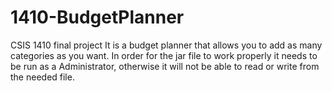 # 1410-BudgetPlanner
CSIS 1410 final project It is a budget planner that allows you to add as many categories as you want.
In order for the jar file to work properly it needs to be run as a Administrator, 
otherwise it will not be able to read or write from the needed file.
